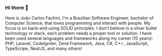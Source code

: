 ### Hi there 👋

Here is João Carlos Fachini, I'm a Brazilian Software Engineer, bachelor of Computer Science, that loves programming and interact with people.
My focus is on back-end using SOLID principles. I don't believe in a silver bullet technology or stack, each problem needs a proper tool or solution.
I have been used several languages and frameworks along my career (15 years): PHP, Laravel, CodeIgniter, Zend Framework, Java, C#, C++, JavaScript, TypeScripe, NestJS, and many others!
